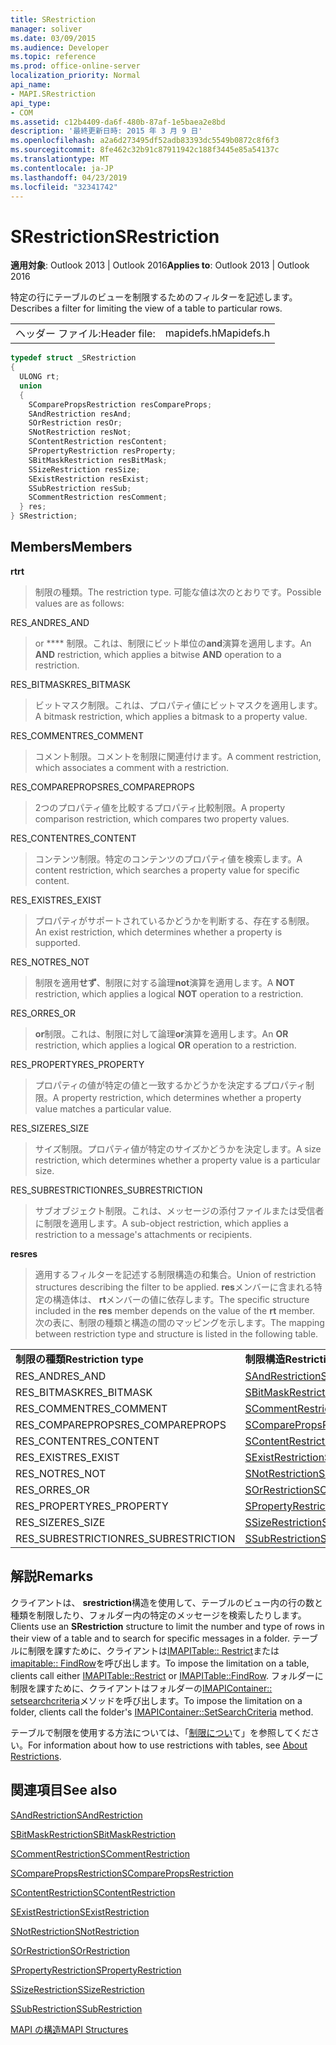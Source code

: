 ```yaml
---
title: SRestriction
manager: soliver
ms.date: 03/09/2015
ms.audience: Developer
ms.topic: reference
ms.prod: office-online-server
localization_priority: Normal
api_name:
- MAPI.SRestriction
api_type:
- COM
ms.assetid: c12b4409-da6f-480b-87af-1e5baea2e8bd
description: '最終更新日時: 2015 年 3 月 9 日'
ms.openlocfilehash: a2a6d273495df52adb83393dc5549b0872c8f6f3
ms.sourcegitcommit: 8fe462c32b91c87911942c188f3445e85a54137c
ms.translationtype: MT
ms.contentlocale: ja-JP
ms.lasthandoff: 04/23/2019
ms.locfileid: "32341742"
---
```

# <a name="srestriction"></a><span data-ttu-id="792f1-103">SRestriction</span><span class="sxs-lookup"><span data-stu-id="792f1-103">SRestriction</span></span>

  
  
<span data-ttu-id="792f1-104">**適用対象**: Outlook 2013 | Outlook 2016</span><span class="sxs-lookup"><span data-stu-id="792f1-104">**Applies to**: Outlook 2013 | Outlook 2016</span></span> 
  
<span data-ttu-id="792f1-105">特定の行にテーブルのビューを制限するためのフィルターを記述します。</span><span class="sxs-lookup"><span data-stu-id="792f1-105">Describes a filter for limiting the view of a table to particular rows.</span></span> 
  
|||
|:-----|:-----|
|<span data-ttu-id="792f1-106">ヘッダー ファイル:</span><span class="sxs-lookup"><span data-stu-id="792f1-106">Header file:</span></span>  <br/> |<span data-ttu-id="792f1-107">mapidefs.h</span><span class="sxs-lookup"><span data-stu-id="792f1-107">Mapidefs.h</span></span>  <br/> |
   
```cpp
typedef struct _SRestriction
{
  ULONG rt;
  union
  {
    SComparePropsRestriction resCompareProps;
    SAndRestriction resAnd;
    SOrRestriction resOr;
    SNotRestriction resNot;
    SContentRestriction resContent;
    SPropertyRestriction resProperty;
    SBitMaskRestriction resBitMask;
    SSizeRestriction resSize;
    SExistRestriction resExist;
    SSubRestriction resSub;
    SCommentRestriction resComment;
  } res;
} SRestriction;

```

## <a name="members"></a><span data-ttu-id="792f1-108">Members</span><span class="sxs-lookup"><span data-stu-id="792f1-108">Members</span></span>

 <span data-ttu-id="792f1-109">**rt**</span><span class="sxs-lookup"><span data-stu-id="792f1-109">**rt**</span></span>
  
> <span data-ttu-id="792f1-110">制限の種類。</span><span class="sxs-lookup"><span data-stu-id="792f1-110">The restriction type.</span></span> <span data-ttu-id="792f1-111">可能な値は次のとおりです。</span><span class="sxs-lookup"><span data-stu-id="792f1-111">Possible values are as follows:</span></span> 
    
<span data-ttu-id="792f1-112">RES_AND</span><span class="sxs-lookup"><span data-stu-id="792f1-112">RES_AND</span></span> 
  
> <span data-ttu-id="792f1-113">or \*\*\*\* 制限。これは、制限にビット単位の**and**演算を適用します。</span><span class="sxs-lookup"><span data-stu-id="792f1-113">An **AND** restriction, which applies a bitwise **AND** operation to a restriction.</span></span> 
    
<span data-ttu-id="792f1-114">RES_BITMASK</span><span class="sxs-lookup"><span data-stu-id="792f1-114">RES_BITMASK</span></span> 
  
> <span data-ttu-id="792f1-115">ビットマスク制限。これは、プロパティ値にビットマスクを適用します。</span><span class="sxs-lookup"><span data-stu-id="792f1-115">A bitmask restriction, which applies a bitmask to a property value.</span></span>
    
<span data-ttu-id="792f1-116">RES_COMMENT</span><span class="sxs-lookup"><span data-stu-id="792f1-116">RES_COMMENT</span></span> 
  
> <span data-ttu-id="792f1-117">コメント制限。コメントを制限に関連付けます。</span><span class="sxs-lookup"><span data-stu-id="792f1-117">A comment restriction, which associates a comment with a restriction.</span></span>
    
<span data-ttu-id="792f1-118">RES_COMPAREPROPS</span><span class="sxs-lookup"><span data-stu-id="792f1-118">RES_COMPAREPROPS</span></span> 
  
> <span data-ttu-id="792f1-119">2つのプロパティ値を比較するプロパティ比較制限。</span><span class="sxs-lookup"><span data-stu-id="792f1-119">A property comparison restriction, which compares two property values.</span></span>
    
<span data-ttu-id="792f1-120">RES_CONTENT</span><span class="sxs-lookup"><span data-stu-id="792f1-120">RES_CONTENT</span></span> 
  
> <span data-ttu-id="792f1-121">コンテンツ制限。特定のコンテンツのプロパティ値を検索します。</span><span class="sxs-lookup"><span data-stu-id="792f1-121">A content restriction, which searches a property value for specific content.</span></span>
    
<span data-ttu-id="792f1-122">RES_EXIST</span><span class="sxs-lookup"><span data-stu-id="792f1-122">RES_EXIST</span></span> 
  
> <span data-ttu-id="792f1-123">プロパティがサポートされているかどうかを判断する、存在する制限。</span><span class="sxs-lookup"><span data-stu-id="792f1-123">An exist restriction, which determines whether a property is supported.</span></span>
    
<span data-ttu-id="792f1-124">RES_NOT</span><span class="sxs-lookup"><span data-stu-id="792f1-124">RES_NOT</span></span> 
  
> <span data-ttu-id="792f1-125">制限を適用**せず**、制限に対する論理**not**演算を適用します。</span><span class="sxs-lookup"><span data-stu-id="792f1-125">A **NOT** restriction, which applies a logical **NOT** operation to a restriction.</span></span> 
    
<span data-ttu-id="792f1-126">RES_OR</span><span class="sxs-lookup"><span data-stu-id="792f1-126">RES_OR</span></span> 
  
> <span data-ttu-id="792f1-127">**or**制限。これは、制限に対して論理**or**演算を適用します。</span><span class="sxs-lookup"><span data-stu-id="792f1-127">An **OR** restriction, which applies a logical **OR** operation to a restriction.</span></span> 
    
<span data-ttu-id="792f1-128">RES_PROPERTY</span><span class="sxs-lookup"><span data-stu-id="792f1-128">RES_PROPERTY</span></span> 
  
> <span data-ttu-id="792f1-129">プロパティの値が特定の値と一致するかどうかを決定するプロパティ制限。</span><span class="sxs-lookup"><span data-stu-id="792f1-129">A property restriction, which determines whether a property value matches a particular value.</span></span>
    
<span data-ttu-id="792f1-130">RES_SIZE</span><span class="sxs-lookup"><span data-stu-id="792f1-130">RES_SIZE</span></span> 
  
> <span data-ttu-id="792f1-131">サイズ制限。プロパティ値が特定のサイズかどうかを決定します。</span><span class="sxs-lookup"><span data-stu-id="792f1-131">A size restriction, which determines whether a property value is a particular size.</span></span>
    
<span data-ttu-id="792f1-132">RES_SUBRESTRICTION</span><span class="sxs-lookup"><span data-stu-id="792f1-132">RES_SUBRESTRICTION</span></span> 
  
> <span data-ttu-id="792f1-133">サブオブジェクト制限。これは、メッセージの添付ファイルまたは受信者に制限を適用します。</span><span class="sxs-lookup"><span data-stu-id="792f1-133">A sub-object restriction, which applies a restriction to a message's attachments or recipients.</span></span>
    
 <span data-ttu-id="792f1-134">**res**</span><span class="sxs-lookup"><span data-stu-id="792f1-134">**res**</span></span>
  
> <span data-ttu-id="792f1-135">適用するフィルターを記述する制限構造の和集合。</span><span class="sxs-lookup"><span data-stu-id="792f1-135">Union of restriction structures describing the filter to be applied.</span></span> <span data-ttu-id="792f1-136">**res**メンバーに含まれる特定の構造体は、 **rt**メンバーの値に依存します。</span><span class="sxs-lookup"><span data-stu-id="792f1-136">The specific structure included in the **res** member depends on the value of the **rt** member.</span></span> <span data-ttu-id="792f1-137">次の表に、制限の種類と構造の間のマッピングを示します。</span><span class="sxs-lookup"><span data-stu-id="792f1-137">The mapping between restriction type and structure is listed in the following table.</span></span> 
    
|||
|:-----|:-----|
|<span data-ttu-id="792f1-138">**制限の種類**</span><span class="sxs-lookup"><span data-stu-id="792f1-138">**Restriction type**</span></span> <br/> |<span data-ttu-id="792f1-139">**制限構造**</span><span class="sxs-lookup"><span data-stu-id="792f1-139">**Restriction structure**</span></span> <br/> |
|<span data-ttu-id="792f1-140">RES_AND</span><span class="sxs-lookup"><span data-stu-id="792f1-140">RES_AND</span></span>  <br/> |[<span data-ttu-id="792f1-141">SAndRestriction</span><span class="sxs-lookup"><span data-stu-id="792f1-141">SAndRestriction</span></span>](sandrestriction.md) <br/> |
|<span data-ttu-id="792f1-142">RES_BITMASK</span><span class="sxs-lookup"><span data-stu-id="792f1-142">RES_BITMASK</span></span>  <br/> |[<span data-ttu-id="792f1-143">SBitMaskRestriction</span><span class="sxs-lookup"><span data-stu-id="792f1-143">SBitMaskRestriction</span></span>](sbitmaskrestriction.md) <br/> |
|<span data-ttu-id="792f1-144">RES_COMMENT</span><span class="sxs-lookup"><span data-stu-id="792f1-144">RES_COMMENT</span></span>  <br/> |[<span data-ttu-id="792f1-145">SCommentRestriction</span><span class="sxs-lookup"><span data-stu-id="792f1-145">SCommentRestriction</span></span>](scommentrestriction.md) <br/> |
|<span data-ttu-id="792f1-146">RES_COMPAREPROPS</span><span class="sxs-lookup"><span data-stu-id="792f1-146">RES_COMPAREPROPS</span></span>  <br/> |[<span data-ttu-id="792f1-147">SComparePropsRestriction</span><span class="sxs-lookup"><span data-stu-id="792f1-147">SComparePropsRestriction</span></span>](scomparepropsrestriction.md) <br/> |
|<span data-ttu-id="792f1-148">RES_CONTENT</span><span class="sxs-lookup"><span data-stu-id="792f1-148">RES_CONTENT</span></span>  <br/> |[<span data-ttu-id="792f1-149">SContentRestriction</span><span class="sxs-lookup"><span data-stu-id="792f1-149">SContentRestriction</span></span>](scontentrestriction.md) <br/> |
|<span data-ttu-id="792f1-150">RES_EXIST</span><span class="sxs-lookup"><span data-stu-id="792f1-150">RES_EXIST</span></span>  <br/> |[<span data-ttu-id="792f1-151">SExistRestriction</span><span class="sxs-lookup"><span data-stu-id="792f1-151">SExistRestriction</span></span>](sexistrestriction.md) <br/> |
|<span data-ttu-id="792f1-152">RES_NOT</span><span class="sxs-lookup"><span data-stu-id="792f1-152">RES_NOT</span></span>  <br/> |[<span data-ttu-id="792f1-153">SNotRestriction</span><span class="sxs-lookup"><span data-stu-id="792f1-153">SNotRestriction</span></span>](snotrestriction.md) <br/> |
|<span data-ttu-id="792f1-154">RES_OR</span><span class="sxs-lookup"><span data-stu-id="792f1-154">RES_OR</span></span>  <br/> |[<span data-ttu-id="792f1-155">SOrRestriction</span><span class="sxs-lookup"><span data-stu-id="792f1-155">SOrRestriction</span></span>](sorrestriction.md) <br/> |
|<span data-ttu-id="792f1-156">RES_PROPERTY</span><span class="sxs-lookup"><span data-stu-id="792f1-156">RES_PROPERTY</span></span>  <br/> |[<span data-ttu-id="792f1-157">SPropertyRestriction</span><span class="sxs-lookup"><span data-stu-id="792f1-157">SPropertyRestriction</span></span>](spropertyrestriction.md) <br/> |
|<span data-ttu-id="792f1-158">RES_SIZE</span><span class="sxs-lookup"><span data-stu-id="792f1-158">RES_SIZE</span></span>  <br/> |[<span data-ttu-id="792f1-159">SSizeRestriction</span><span class="sxs-lookup"><span data-stu-id="792f1-159">SSizeRestriction</span></span>](ssizerestriction.md) <br/> |
|<span data-ttu-id="792f1-160">RES_SUBRESTRICTION</span><span class="sxs-lookup"><span data-stu-id="792f1-160">RES_SUBRESTRICTION</span></span>  <br/> |[<span data-ttu-id="792f1-161">SSubRestriction</span><span class="sxs-lookup"><span data-stu-id="792f1-161">SSubRestriction</span></span>](ssubrestriction.md) <br/> |
   
## <a name="remarks"></a><span data-ttu-id="792f1-162">解説</span><span class="sxs-lookup"><span data-stu-id="792f1-162">Remarks</span></span>

<span data-ttu-id="792f1-163">クライアントは、 **srestriction**構造を使用して、テーブルのビュー内の行の数と種類を制限したり、フォルダー内の特定のメッセージを検索したりします。</span><span class="sxs-lookup"><span data-stu-id="792f1-163">Clients use an **SRestriction** structure to limit the number and type of rows in their view of a table and to search for specific messages in a folder.</span></span> <span data-ttu-id="792f1-164">テーブルに制限を課すために、クライアントは[IMAPITable:: Restrict](imapitable-restrict.md)または[imapitable:: FindRow](imapitable-findrow.md)を呼び出します。</span><span class="sxs-lookup"><span data-stu-id="792f1-164">To impose the limitation on a table, clients call either [IMAPITable::Restrict](imapitable-restrict.md) or [IMAPITable::FindRow](imapitable-findrow.md).</span></span> <span data-ttu-id="792f1-165">フォルダーに制限を課すために、クライアントはフォルダーの[IMAPIContainer:: setsearchcriteria](imapicontainer-setsearchcriteria.md)メソッドを呼び出します。</span><span class="sxs-lookup"><span data-stu-id="792f1-165">To impose the limitation on a folder, clients call the folder's [IMAPIContainer::SetSearchCriteria](imapicontainer-setsearchcriteria.md) method.</span></span> 
  
<span data-ttu-id="792f1-166">テーブルで制限を使用する方法については、「[制限につい](about-restrictions.md)て」を参照してください。</span><span class="sxs-lookup"><span data-stu-id="792f1-166">For information about how to use restrictions with tables, see [About Restrictions](about-restrictions.md).</span></span> 
  
## <a name="see-also"></a><span data-ttu-id="792f1-167">関連項目</span><span class="sxs-lookup"><span data-stu-id="792f1-167">See also</span></span>



[<span data-ttu-id="792f1-168">SAndRestriction</span><span class="sxs-lookup"><span data-stu-id="792f1-168">SAndRestriction</span></span>](sandrestriction.md)
  
[<span data-ttu-id="792f1-169">SBitMaskRestriction</span><span class="sxs-lookup"><span data-stu-id="792f1-169">SBitMaskRestriction</span></span>](sbitmaskrestriction.md)
  
[<span data-ttu-id="792f1-170">SCommentRestriction</span><span class="sxs-lookup"><span data-stu-id="792f1-170">SCommentRestriction</span></span>](scommentrestriction.md)
  
[<span data-ttu-id="792f1-171">SComparePropsRestriction</span><span class="sxs-lookup"><span data-stu-id="792f1-171">SComparePropsRestriction</span></span>](scomparepropsrestriction.md)
  
[<span data-ttu-id="792f1-172">SContentRestriction</span><span class="sxs-lookup"><span data-stu-id="792f1-172">SContentRestriction</span></span>](scontentrestriction.md)
  
[<span data-ttu-id="792f1-173">SExistRestriction</span><span class="sxs-lookup"><span data-stu-id="792f1-173">SExistRestriction</span></span>](sexistrestriction.md)
  
[<span data-ttu-id="792f1-174">SNotRestriction</span><span class="sxs-lookup"><span data-stu-id="792f1-174">SNotRestriction</span></span>](snotrestriction.md)
  
[<span data-ttu-id="792f1-175">SOrRestriction</span><span class="sxs-lookup"><span data-stu-id="792f1-175">SOrRestriction</span></span>](sorrestriction.md)
  
[<span data-ttu-id="792f1-176">SPropertyRestriction</span><span class="sxs-lookup"><span data-stu-id="792f1-176">SPropertyRestriction</span></span>](spropertyrestriction.md)
  
[<span data-ttu-id="792f1-177">SSizeRestriction</span><span class="sxs-lookup"><span data-stu-id="792f1-177">SSizeRestriction</span></span>](ssizerestriction.md)
  
[<span data-ttu-id="792f1-178">SSubRestriction</span><span class="sxs-lookup"><span data-stu-id="792f1-178">SSubRestriction</span></span>](ssubrestriction.md)


[<span data-ttu-id="792f1-179">MAPI の構造</span><span class="sxs-lookup"><span data-stu-id="792f1-179">MAPI Structures</span></span>](mapi-structures.md)

